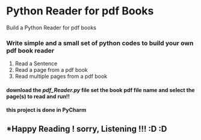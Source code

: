 # Python Reader for pdf Books
Build a Python Reader for pdf books

### Write simple and a small set of python codes to build your own pdf book reader

1. Read a Sentence
2. Read a page from a pdf book
3. Read multiple pages from a pdf book

#### download the *pdf_Reader.py* file set the book pdf file name and select the page(s) to read and run!!
#### this project is done in PyCharm

## *Happy Reading ! sorry, Listening !!! :D :D
